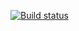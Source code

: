 [![Build status](https://ci.appveyor.com/api/projects/status/chske868gld2828f?svg=true)](https://ci.appveyor.com/project/maks38750/2-2-selenide)
